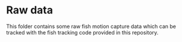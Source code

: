 # Raw data
This folder contains some raw fish motion capture data which can be tracked with the fish tracking code provided in this repository. 
